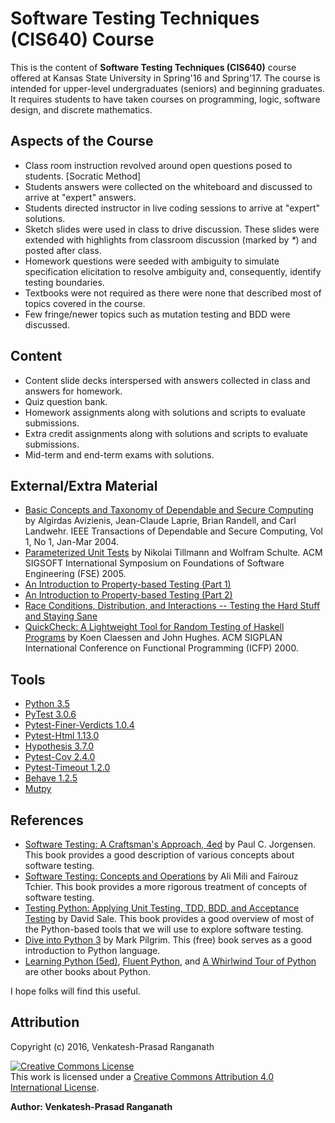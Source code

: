 # Software Testing Techniques (CIS640) Course

This is the content of **Software Testing Techniques (CIS640)** course offered at Kansas State University in Spring'16 and Spring'17.  The course is intended for upper-level undergraduates (seniors) and beginning graduates.  It requires students to have taken courses on programming, logic, software design, and discrete mathematics.

## Aspects of the Course

- Class room instruction revolved around open questions posed to students.  [Socratic Method]
- Students answers were collected on the whiteboard and discussed to arrive at "expert" answers.
- Students directed instructor in live coding sessions to arrive at "expert" solutions.
- Sketch slides were used in class to drive discussion.  These slides were extended with highlights from classroom discussion (marked by _*_) and posted after class.
- Homework questions were seeded with ambiguity to simulate specification elicitation to resolve ambiguity and, consequently, identify testing boundaries.
- Textbooks were not required as there were none that described most of topics covered in the course.
- Few fringe/newer topics such as mutation testing and BDD were discussed.


## Content 

- Content slide decks interspersed with answers collected in class and answers for homework.
- Quiz question bank.
- Homework assignments along with solutions and scripts to evaluate submissions.
- Extra credit assignments along with solutions and scripts to evaluate submissions.
- Mid-term and end-term exams with solutions.


## External/Extra Material 

- [Basic Concepts and Taxonomy of Dependable and Secure Computing](http://ieeexplore.ieee.org/document/1335465/) by Algirdas Avizienis, Jean-Claude Laprie, Brian Randell, and Carl Landwehr.  IEEE Transactions of Dependable and Secure Computing, Vol 1, No 1, Jan-Mar 2004.
- [Parameterized Unit Tests](http://www.microsoft.com/en-us/research/wp-content/uploads/2005/01/ParameterizedUnitTestsFSE05.pdf) by Nikolai Tillmann and Wolfram Schulte.  ACM SIGSOFT International Symposium on Foundations of Software Engineering (FSE) 2005.
- [An Introduction to Property-based Testing (Part 1)](http://fsharpforfunandprofit.com/posts/property-based-testing/)
- [An Introduction to Property-based Testing (Part 2)](http://fsharpforfunandprofit.com/posts/property-based-testing-2/)
- [Race Conditions, Distribution, and Interactions -- Testing the Hard Stuff and Staying Sane](https://vimeo.com/68383317)
- [QuickCheck: A Lightweight Tool for Random Testing of Haskell Programs](http://dl.acm.org/citation.cfm?id=351266) by Koen Claessen and John Hughes.  ACM SIGPLAN International Conference on Functional Programming (ICFP) 2000.


## Tools

- [Python 3.5](https://www.python.org/)
- [PyTest 3.0.6](http://pytest.org/latest/contents.html)
- [Pytest-Finer-Verdicts 1.0.4](https://pypi.python.org/pypi/pytest-finer-verdicts/)
- [Pytest-Html 1.13.0](https://pypi.python.org/pypi/pytest-html/1.16.0)
- [Hypothesis 3.7.0](http://hypothesis.readthedocs.io/)
- [Pytest-Cov 2.4.0](https://pypi.python.org/pypi/pytest-cov/2.2.1)
- [Pytest-Timeout 1.2.0](https://pypi.python.org/pypi/pytest-timeout/1.2.0)
- [Behave 1.2.5](https://pypi.python.org/pypi/behave)
- [Mutpy](https://bitbucket.org/khalas/mutpy)


## References

- [Software Testing: A Craftsman's Approach, 4ed](https://www.amazon.com/Software-Testing-Craftsmans-Approach-Fourth/dp/1466560681/) by Paul C. Jorgensen.  This book provides a good description of various concepts about software testing.
- [Software Testing: Concepts and Operations](https://www.amazon.com/Software-Testing-Operations-Quantitative-Engineering-ebook/dp/B00Y4OQUCA/) by Ali Mili and Fairouz Tchier.  This book provides a more rigorous treatment of concepts of software testing.
- [Testing Python: Applying Unit Testing, TDD, BDD, and Acceptance Testing](https://www.amazon.com/Testing-Python-Applying-Unit-Acceptance/dp/1118901223/) by David Sale.  This book provides a good overview of most of the Python-based tools that we will use to explore software testing.
- [Dive into Python 3](http://getpython3.com/diveintopython3/) by Mark Pilgrim.  This (free) book serves as a good introduction to Python language.
- [Learning Python (5ed)](http://shop.oreilly.com/product/0636920028154.do), [Fluent Python](http://shop.oreilly.com/product/0636920032519.do), and [A Whirlwind Tour of Python](http://www.oreilly.com/programming/free/a-whirlwind-tour-of-python.csp) are other books about Python.

I hope folks will find this useful.


## Attribution

Copyright (c) 2016, Venkatesh-Prasad Ranganath

<a rel="license" href="http://creativecommons.org/licenses/by/4.0/"><img alt="Creative Commons License" style="border-width:0" src="https://i.creativecommons.org/l/by/4.0/88x31.png" /></a><br />This work is licensed under a <a rel="license" href="http://creativecommons.org/licenses/by/4.0/">Creative Commons Attribution 4.0 International License</a>.

**Author: Venkatesh-Prasad Ranganath**

